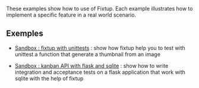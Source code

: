 These examples show how to use of Fixtup. Each example
illustrates how to implement a specific feature in a real world scenario.

## Exemples

* [Sandbox : fixtup with unittests](unittest) : show how fixtup help you to test with unittest a function that generate a thumbnail from an image


* [Sandbox : kanban API with flask and sqlite](kanban_flask_sqlite) : show how to write integration and acceptance tests on a flask application that work with sqlite with the help of fixtup
